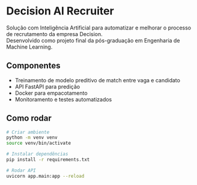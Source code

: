 # Decision AI Recruiter

Solução com Inteligência Artificial para automatizar e melhorar o processo de recrutamento da empresa Decision.  
Desenvolvido como projeto final da pós-graduação em Engenharia de Machine Learning.

## Componentes
- Treinamento de modelo preditivo de match entre vaga e candidato
- API FastAPI para predição
- Docker para empacotamento
- Monitoramento e testes automatizados

## Como rodar

```bash
# Criar ambiente
python -m venv venv
source venv/bin/activate

# Instalar dependências
pip install -r requirements.txt

# Rodar API
uvicorn app.main:app --reload
